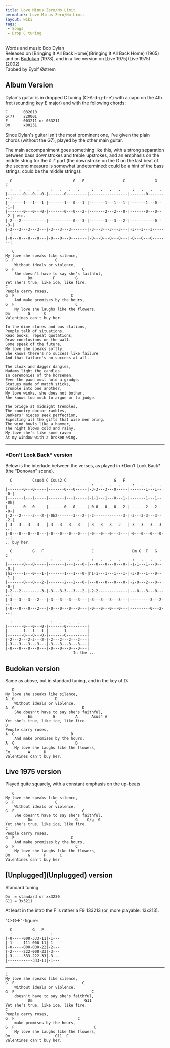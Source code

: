```yaml
---
title: Love Minus Zero/No Limit
permalink: Love Minus Zero/No Limit
layout: wiki
tags:
 - Songs
 - Drop C tuning
---
```


Words and music Bob Dylan  
Released on [Bringing It All Back
Home](Bringing It All Back Home) (1965) and on
[Budokan](Budokan) (1978), and in a live version on [Live
1975](Live 1975) (2002)  
Tabbed by Eyolf Østrem

<h2 class="songversion">
Album Version

</h2>
Dylan's guitar is in dropped C tuning (C-A-d-g-b-e') with a capo on the
4th fret (sounding key E major) and with the following chords:

    C       032010
    G(7)    220001
    F       003211 or 033211
    Dm      x00231

Since Dylan's guitar isn't the most prominent one, I've given the plain
chords (without the G7), played by the other main guitar.

The main accompaniment goes something like this, with a strong
separation between bass downstrokes and treble upstrokes, and an
emphasis on the middle string for the `G F` part (the downstroke on the
G on the last beat of the second measure is somewhat undetermined: could
be a hint of the bass strings, could be the middle strings):

      C                           G   F                 C             G   F
      :   .   .   .     :   .   .   .     :   .   .   .     :   .   .   .
    |-------0---0---0-|-------0---------|-----------------|-------0---------|
    |-------1---1---1-|-------1---0---1-|-------1---1---1-|-------1---0---1-|
    |-------0---0---0-|-------0---0---2-|-------2---2---0-|-------0---0---2-| etc.
    |-2---2-----------|-----------0---3-|-------3---3---2-|-----------0---3-|
    |-3---3---3---3---|-3---3---3-------|-3---3---3---3---|-3---3---3-------|
    |-0---0---0---0---|-0---0---0-------|-0---0---0---0---|-0---0---0-------|

       C
    My love she speaks like silence,
    G  F                  C
        Without ideals or violence,
    G  F                              C
        She doesn't have to say she's faithful,
              Dm         F         G
    Yet she's true, like ice, like fire.
    C
    People carry roses,
    G  F                         C
        And make promises by the hours,
    G  F                           C
        My love she laughs like the flowers,
    Dm        G      C
    Valentines can't buy her.

    In the dime stores and bus stations,
    People talk of situations,
    Read books, repeat quotations,
    Draw conclusions on the wall.
    Some speak of the future,
    My love she speaks softly,
    She knows there's no success like failure
    And that failure's no success at all.

    The cloak and dagger dangles,
    Madams light the candles.
    In ceremonies of the horsemen,
    Even the pawn must hold a grudge.
    Statues made of match sticks,
    Crumble into one another,
    My love winks, she does not bother,
    She knows too much to argue or to judge.

    The bridge at midnight trembles,
    The country doctor rambles,
    Bankers' nieces seek perfection,
    Expecting all the gifts that wise men bring.
    The wind howls like a hammer,
    The night blows cold and rainy,
    My love she's like some raven
    At my window with a broken wing.

* * * * *

<h3>
*Don’t Look Back* version

</h3>
Below is the interlude between the verses, as played in *Don’t Look
Back* (the “Donovan” scene).

      C         Csus4 C Csus2 C                     G   F
      :   .   .   .     :   .   .   .     :   .   .   .     :   .   .   .
    |-------0---0-----|-------0---0-----|-3-3---3---0-----|-------1---1---0-|
    |-------1---1-----|-------1---1-----|-1-1---1---0---1-|-------1---1---0h|
    |-------0---0-----|-------0---0-----|-0-0---0---0---2-|-------2---2---0-|
    |-2---2-----3---2-|-0h2-------3---2-|-2-------------3-|-3---3-3---3---2-|
    |-3---3---3---3---|-3---3---3---3---|-3---3---3---2---|-3---3---3---3---|
    |-0---0---0---0---|-0---0---0---0---|-0---0---0---2---|-0---0---0---0---|
    .. buy her.

      C         G   F                     C                 Dm G  F   G   C
      :   .   .   .     :   .   .   .     :   .   .   .     :   .   .   .
    |-------0---0-----|-------1---1---0-|---0---0---0---0-|-1-1---1---0---0-|
    |h1-----1---0---1-|-------1---1---0-|h1-1---1---1---1-|-3-0---1---0---1-|
    |-------0---0---2-|-------2---2---0-|---0---0---0---0-|-2-0---2---0---0-|
    |-2---2---------3-|-3---3-3---3---2-|-2-2-------------|---0---3---0-----|
    |-3---3---3---2---|-3---3---3---3---|-3---3---3---3---|---------3---2---|
    |-0---0---0---2---|-0---0---0---0---|-0---0---0---0---|---------0---2---|

      :   .   .   .     :   .   .   .
    |-------0---0---0-|-------0---------|
    |-------1---1---1-|-------1---------|
    |-------0---0---0-|-------0---------|
    |-2---2---2-3---2-|-2---2---2---2---|
    |-3---3---3---3---|-3---3---3---3---|
    |-0---0---0---0---|-0---0---0---0---|
                                  In the ...

<h2 class="songversion">
Budokan version

</h2>
Same as above, but in standard tuning, and in the key of D:

       D
    My love she speaks like silence,
    A  G                  D
        Without ideals or violence,
    A  G                              D
        She doesn't have to say she's faithful,
              Em         G         A      Asus4 A
    Yet she's true, like ice, like fire.
    D
    People carry roses,
    A  G                         D
        And make promises by the hours,
    A  G                           D
        My love she laughs like the flowers,
    Em        A      D
    Valentines can't buy her.

<h2 class="songversion">
Live 1975 version

</h2>
Played quite squarely, with a constant emphasis on the up-beats

       C
    My love she speaks like silence,
    G  F                  C
        Without ideals or violence,
    G  F                              C
        She doesn't have to say she's faithful,
              Dm                   G    C/g  G
    Yet she's true, like ice, like fire.
    C
    People carry roses,
    G  F                         C
        And make promises by the hours,
    G  F                           C
        My love she laughs like the flowers,
    Dm        G      F      C
    Valentines can't buy her

<h2 class="songversion">
[Unplugged](Unplugged) version

</h2>
Standard tuning

    Dm  = standard or xx3230
    G11 = 3x3211

At least in the intro the F is rather a F9 133213 (or, more playable:
13x213).

"C-G-F"-figure:

      C         G   F
      :   .   .   .     :
    |-0-----000-333-11|-1---
    |-1-----111-000-11|-1---
    |-0-----000-000-22|-2---
    |-2-----222-000-33|-3---
    |-3-----333-222-33|-3---
    |-----------333-11|-1---

* * * * *

    C
    My love she speaks like silence,
    G  F                              C
        Without ideals or violence,
    G  F                                  C
        doesn't have to say she's faithful,
              Dm                       G11
    Yet she's true, like ice, like fire.
    C
    People carry roses,
    G  F                            C
        make promises by the hours,
    G  F                                   C
        My love she laughs like the flowers,
    Dm                    G11  C
    Valentines can't buy her.
